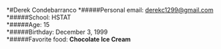*#Derek Condebarranco
*#####Personal email: derekc1299@gmail.com  
*#####School: HSTAT  
*#####Age: 15  
*#####Birthday: December 3, 1999  
*#####Favorite food: **Chocolate Ice Cream**  